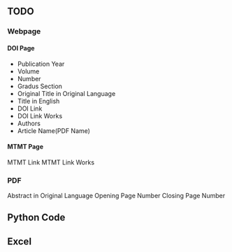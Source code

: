 ## TODO

### Webpage

#### DOI Page
- Publication Year
- Volume
- Number
- Gradus Section
- Original Title in Original Language
- Title in English
- DOI Link
- DOI Link Works
- Authors
- Article Name(PDF Name)

#### MTMT Page
MTMT Link
MTMT Link Works

### PDF
Abstract in Original Language
Opening Page Number
Closing Page Number

## Python Code

## Excel
